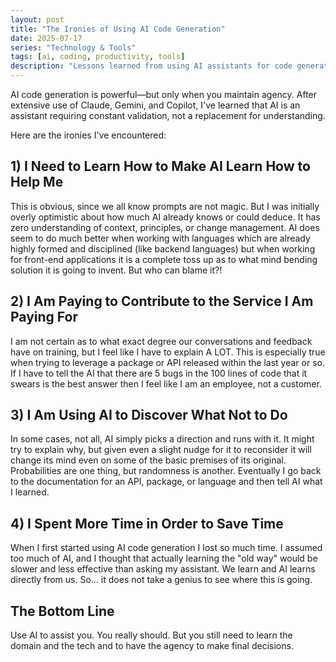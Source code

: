 ```yaml
---
layout: post
title: "The Ironies of Using AI Code Generation"
date: 2025-07-17
series: "Technology & Tools"
tags: [ai, coding, productivity, tools]
description: "Lessons learned from using AI assistants for code generation—why you still need to learn the domain and maintain agency over decisions."
---
```


AI code generation is powerful—but only when you maintain agency. After extensive use of Claude, Gemini, and Copilot, I've learned that AI is an assistant requiring constant validation, not a replacement for understanding.

Here are the ironies I've encountered:

## 1) I Need to Learn How to Make AI Learn How to Help Me

This is obvious, since we all know prompts are not magic. But I was initially overly optimistic about how much AI already knows or could deduce. It has zero understanding of context, principles, or change management. AI does seem to do much better when working with languages which are already highly formed and disciplined (like backend languages) but when working for front-end applications it is a complete toss up as to what mind bending solution it is going to invent. But who can blame it?!

## 2) I Am Paying to Contribute to the Service I Am Paying For

I am not certain as to what exact degree our conversations and feedback have on training, but I feel like I have to explain A LOT. This is especially true when trying to leverage a package or API released within the last year or so. If I have to tell the AI that there are 5 bugs in the 100 lines of code that it swears is the best answer then I feel like I am an employee, not a customer.

## 3) I Am Using AI to Discover What Not to Do

In some cases, not all, AI simply picks a direction and runs with it. It might try to explain why, but given even a slight nudge for it to reconsider it will change its mind even on some of the basic premises of its original. Probabilities are one thing, but randomness is another. Eventually I go back to the documentation for an API, package, or language and then tell AI what I learned.

## 4) I Spent More Time in Order to Save Time

When I first started using AI code generation I lost so much time. I assumed too much of AI, and I thought that actually learning the "old way" would be slower and less effective than asking my assistant. We learn and AI learns directly from us. So... it does not take a genius to see where this is going.

## The Bottom Line

Use AI to assist you. You really should. But you still need to learn the domain and the tech and to have the agency to make final decisions.